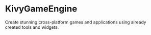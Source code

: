 # KivyGameEngine
Create stunning cross-platform games and applications using already created tools and widgets.
